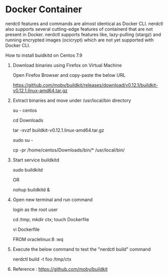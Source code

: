 # Docker Container 

nerdctl features and commands are almost identical as Docker CLI. nerdctl also supports several cutting-edge features of containerd that are not present in Docker. nerdctl supports features like, lazy-pulling (stargz) and running encrypted images (ocicrypt) which are not yet supported with Docker CLI.

How to install buidkitd on Centos 7.9

1. Download binaries using Firefox on Virtual Machine

   Open Firefox Browser and copy-paste the below URL

   https://github.com/moby/buildkit/releases/download/v0.12.1/buildkit-v0.12.1.linux-amd64.tar.gz

2. Extract binaries and move under /usr/local/bin directory

   su - centos

   cd Downloads

   tar -xvzf buildkit-v0.12.1.linux-amd64.tar.gz 

   sudo su -

    cp -pr /home/centos/Downloads/bin/* /usr/local/bin/

3. Start service buildkitd

    sudo buildkitd

    OR

    nohup buildkitd  &                               

4. Open new terminal and run command

    login as the root user

    cd /tmp; mkdir ctx; touch Dockerfile

    vi Dockerfile
   
    FROM oraclelinux:8
    :wq
    
6. Execute the below command to test the "nerdctl build" command

    nerdctl build -t foo /tmp/ctx


7. Reference :  https://github.com/moby/buildkit






